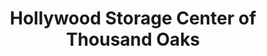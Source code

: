 ---
title: "Hollywood Storage Center of Thousand Oaks"
url: /newbury-park/hollywood-storage-center-of-thousand-oaks/
shop: storage rental
---